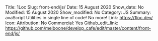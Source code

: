 Title: 1Loc
Slug: front-end/js/
Date: 15 August 2020
Show_date: No
Modified: 15 August 2020
Show_modified: No
Category: JS
Summary: avaScript Utilities in single line of code! No more!
Link: https://1loc.dev/
Icon:
Attribution: No
Commercial: Yes
Github_edit_link: https://github.com/melboone/develop_cafe/edit/master/content/front-end/js/